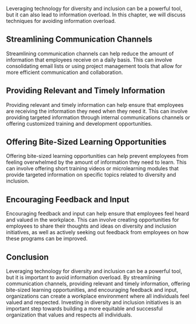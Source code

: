 
Leveraging technology for diversity and inclusion can be a powerful tool, but it can also lead to information overload. In this chapter, we will discuss techniques for avoiding information overload.

Streamlining Communication Channels
-----------------------------------

Streamlining communication channels can help reduce the amount of information that employees receive on a daily basis. This can involve consolidating email lists or using project management tools that allow for more efficient communication and collaboration.

Providing Relevant and Timely Information
-----------------------------------------

Providing relevant and timely information can help ensure that employees are receiving the information they need when they need it. This can involve providing targeted information through internal communications channels or offering customized training and development opportunities.

Offering Bite-Sized Learning Opportunities
------------------------------------------

Offering bite-sized learning opportunities can help prevent employees from feeling overwhelmed by the amount of information they need to learn. This can involve offering short training videos or microlearning modules that provide targeted information on specific topics related to diversity and inclusion.

Encouraging Feedback and Input
------------------------------

Encouraging feedback and input can help ensure that employees feel heard and valued in the workplace. This can involve creating opportunities for employees to share their thoughts and ideas on diversity and inclusion initiatives, as well as actively seeking out feedback from employees on how these programs can be improved.

Conclusion
----------

Leveraging technology for diversity and inclusion can be a powerful tool, but it is important to avoid information overload. By streamlining communication channels, providing relevant and timely information, offering bite-sized learning opportunities, and encouraging feedback and input, organizations can create a workplace environment where all individuals feel valued and respected. Investing in diversity and inclusion initiatives is an important step towards building a more equitable and successful organization that values and respects all individuals.

